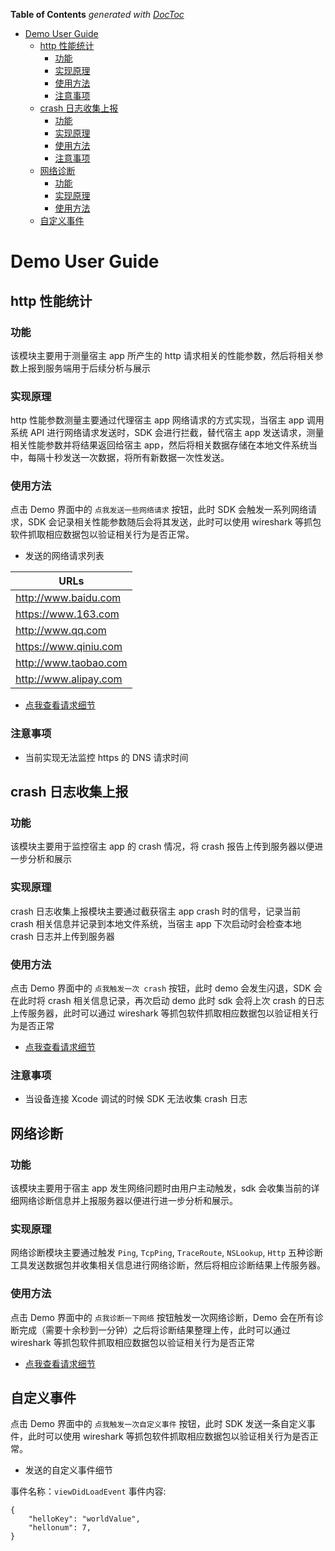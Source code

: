 <!-- START doctoc generated TOC please keep comment here to allow auto update -->
<!-- DON'T EDIT THIS SECTION, INSTEAD RE-RUN doctoc TO UPDATE -->
**Table of Contents**  *generated with [DocToc](https://github.com/thlorenz/doctoc)*

- [Demo User Guide](#demo-user-guide)
  - [http 性能统计](#http-%E6%80%A7%E8%83%BD%E7%BB%9F%E8%AE%A1)
    - [功能](#%E5%8A%9F%E8%83%BD)
    - [实现原理](#%E5%AE%9E%E7%8E%B0%E5%8E%9F%E7%90%86)
    - [使用方法](#%E4%BD%BF%E7%94%A8%E6%96%B9%E6%B3%95)
    - [注意事项](#%E6%B3%A8%E6%84%8F%E4%BA%8B%E9%A1%B9)
  - [crash 日志收集上报](#crash-%E6%97%A5%E5%BF%97%E6%94%B6%E9%9B%86%E4%B8%8A%E6%8A%A5)
    - [功能](#%E5%8A%9F%E8%83%BD-1)
    - [实现原理](#%E5%AE%9E%E7%8E%B0%E5%8E%9F%E7%90%86-1)
    - [使用方法](#%E4%BD%BF%E7%94%A8%E6%96%B9%E6%B3%95-1)
    - [注意事项](#%E6%B3%A8%E6%84%8F%E4%BA%8B%E9%A1%B9-1)
  - [网络诊断](#%E7%BD%91%E7%BB%9C%E8%AF%8A%E6%96%AD)
    - [功能](#%E5%8A%9F%E8%83%BD-2)
    - [实现原理](#%E5%AE%9E%E7%8E%B0%E5%8E%9F%E7%90%86-2)
    - [使用方法](#%E4%BD%BF%E7%94%A8%E6%96%B9%E6%B3%95-2)
  - [自定义事件](#%E8%87%AA%E5%AE%9A%E4%B9%89%E4%BA%8B%E4%BB%B6)

<!-- END doctoc generated TOC please keep comment here to allow auto update -->

# Demo User Guide

## http 性能统计

### 功能

该模块主要用于测量宿主 app 所产生的 http 请求相关的性能参数，然后将相关参数上报到服务端用于后续分析与展示

### 实现原理

http 性能参数测量主要通过代理宿主 app 网络请求的方式实现，当宿主 app 调用系统 API 进行网络请求发送时，SDK 会进行拦截，替代宿主 app 发送请求，测量相关性能参数并将结果返回给宿主 app，然后将相关数据存储在本地文件系统当中，每隔十秒发送一次数据，将所有新数据一次性发送。

### 使用方法

点击 Demo 界面中的 `点我发送一些网络请求` 按钮，此时 SDK 会触发一系列网络请求，SDK 会记录相关性能参数随后会将其发送，此时可以使用 wireshark 等抓包软件抓取相应数据包以验证相关行为是否正常。

- 发送的网络请求列表

| URLs |
| - |
| http://www.baidu.com |
| https://www.163.com |
| http://www.qq.com |
| https://www.qiniu.com |
| http://www.taobao.com |
| http://www.alipay.com |

- [点我查看请求细节](https://bitbucket.org/qiniuapm/pre-dem-server/src/b983daf9a0dd87012c805edf2d2dbd270a6ba908/doc/HTTPMonitor.md?at=master&fileviewer=file-view-default)

### 注意事项

- 当前实现无法监控 https 的 DNS 请求时间

## crash 日志收集上报

### 功能

该模块主要用于监控宿主 app 的 crash 情况，将 crash 报告上传到服务器以便进一步分析和展示

### 实现原理

crash 日志收集上报模块主要通过截获宿主 app crash 时的信号，记录当前 crash 相关信息并记录到本地文件系统，当宿主 app 下次启动时会检查本地 crash 日志并上传到服务器

### 使用方法

点击 Demo 界面中的 `点我触发一次 crash` 按钮，此时 demo 会发生闪退，SDK 会在此时将 crash 相关信息记录，再次启动 demo 此时 sdk 会将上次 crash 的日志上传服务器，此时可以通过 wireshark 等抓包软件抓取相应数据包以验证相关行为是否正常

- [点我查看请求细节](https://cf.qiniu.io/pages/viewpage.action?pageId=17648377)

### 注意事项

- 当设备连接 Xcode 调试的时候 SDK 无法收集 crash 日志

## 网络诊断

### 功能

该模块主要用于宿主 app 发生网络问题时由用户主动触发，sdk 会收集当前的详细网络诊断信息并上报服务器以便进行进一步分析和展示。

### 实现原理

网络诊断模块主要通过触发 `Ping`, `TcpPing`, `TraceRoute`, `NSLookup`, `Http` 五种诊断工具发送数据包并收集相关信息进行网络诊断，然后将相应诊断结果上传服务器。

### 使用方法

点击 Demo 界面中的 `点我诊断一下网络` 按钮触发一次网络诊断，Demo 会在所有诊断完成（需要十余秒到一分钟）之后将诊断结果整理上传，此时可以通过 wireshark 等抓包软件抓取相应数据包以验证相关行为是否正常

- [点我查看请求细节](https://bitbucket.org/qiniuapm/pre-dem-server/src/b983daf9a0dd87012c805edf2d2dbd270a6ba908/doc/NetDiagnoseAPI.md?at=master&fileviewer=file-view-default)

## 自定义事件

点击 Demo 界面中的 `点我触发一次自定义事件` 按钮，此时 SDK 发送一条自定义事件，此时可以使用 wireshark 等抓包软件抓取相应数据包以验证相关行为是否正常。

- 发送的自定义事件细节

事件名称：`viewDidLoadEvent`
事件内容:
```
{
    "helloKey": "worldValue",
    "hellonum": 7,
}
```

